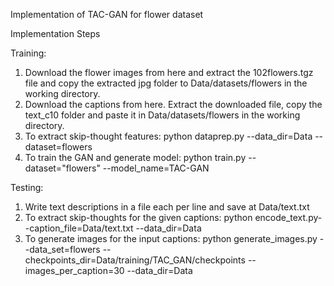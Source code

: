 Implementation of TAC-GAN for flower dataset 


Implementation Steps

Training:
1.	Download the flower images from here and extract the 102flowers.tgz file and copy the extracted jpg folder to Data/datasets/flowers in the working directory.
2.	Download the captions from here. Extract the downloaded file, copy the text_c10 folder and paste it in Data/datasets/flowers in the working directory.
3.	To extract skip-thought features: python dataprep.py --data_dir=Data --dataset=flowers
4.	To train the GAN and generate model: python train.py --dataset="flowers" --model_name=TAC-GAN


Testing:
1.	Write text descriptions in a file each per line and save at Data/text.txt 
2.	To extract skip-thoughts for the given captions: python encode_text.py--caption_file=Data/text.txt --data_dir=Data
3.	To generate images for the input captions: python generate_images.py --data_set=flowers --checkpoints_dir=Data/training/TAC_GAN/checkpoints --images_per_caption=30 --data_dir=Data
